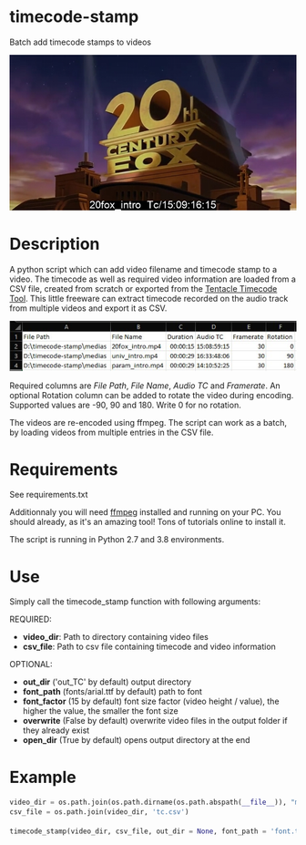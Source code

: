 # timecode-stamp
Batch add timecode stamps to videos
<p align="center">
  <img src="img/preview.jpg" width="600"></a>
</p>

# Description
A python script which can add video filename and timecode stamp to a video. The timecode as well as required video information are loaded from a CSV file, created from scratch or exported from the [Tentacle Timecode Tool](https://tentaclesync.com/timecode-tool). This little freeware can extract timecode recorded on the audio track from multiple videos and export it as CSV.

<p align="center">
  <img src="img/csv_file.jpg" width="539"></a>
</p>

Required columns are *File Path*, *File Name*, *Audio TC* and *Framerate*. An optional Rotation column can be added to rotate the video during encoding. Supported values are -90, 90 and 180. Write 0 for no rotation.

The videos are re-encoded using ffmpeg. The script can work as a batch, by loading videos from multiple entries in the CSV file.

# Requirements
See requirements.txt

Additionnaly you will need [ffmpeg](https://www.ffmpeg.org/download.html) installed and running on your PC. You should already, as it's an amazing tool! Tons of tutorials online to install it.

The script is running in Python 2.7 and 3.8 environments.

# Use
Simply call the timecode_stamp function with following arguments:

REQUIRED:
* **video_dir**: Path to directory containing video files
* **csv_file**: Path to csv file containing timecode and video information

OPTIONAL:
* **out_dir** ('out_TC' by default) output directory
* **font_path** (fonts/arial.ttf by default) path to font
* **font_factor** (15 by default) font size factor (video height / value), the higher the value, the smaller the font size
* **overwrite** (False by default) overwrite video files in the output folder if they already exist
* **open_dir** (True by default) opens output directory at the end

# Example
```python
video_dir = os.path.join(os.path.dirname(os.path.abspath(__file__)), "medias")
csv_file = os.path.join(video_dir, 'tc.csv')

timecode_stamp(video_dir, csv_file, out_dir = None, font_path = 'font.ttf', font_factor = 25, overwrite = True, open_dir = True)
```
